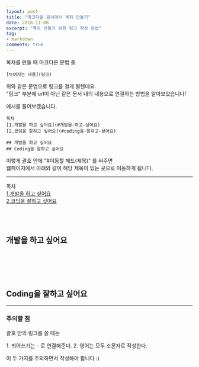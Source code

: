 ```yaml
---
layout: post
title: "마크다운 문서에서 목차 만들기"
date: 2018-11-08
excerpt: "목차 만들기 위한 링크 작성 방법"
tag:
- markdown
comments: true
---
```

목차를 만들 때 마크다운 문법 중
~~~
[보여지는 내용](링크)
~~~
위와 같은 문법으로 링크를 걸게 될텐데요.  
"링크" 부분에 url이 아닌 같은 문서 내의 내용으로 연결하는 방법을 알아보았습니다!  

예시를 들어보겠습니다.

~~~
목차
[1.개발을 하고 싶어요](#개발을-하고-싶어요)
[2.코딩을 잘하고 싶어요](#coding을-잘하고-싶어요)

## 개발을 하고 싶어요
## Coding을 잘하고 싶어요
~~~

이렇게 괄호 안에 "#이동할 헤드(제목)" 를 써주면  
웹페이지에서 아래와 같이 해당 제목이 있는 곳으로 이동하게 됩니다.  

- - -

목차  
[1.개발을 하고 싶어요](#개발을-하고-싶어요)  
[2.코딩을 잘하고 싶어요](#coding을-잘하고-싶어요)
<br/><br/><br/><br/>

## 개발을 하고 싶어요
<br/><br/><br/><br/>

## Coding을 잘하고 싶어요

- - -

### 주의할 점
괄호 안의 링크를 쓸 때는

<hlr>1. 띄어쓰기는 - 로 연결해준다.</hlr>
<hlr>2. 영어는 모두 소문자로 작성한다.</hlr>

이 두 가지를 주의하면서 작성해야 합니다 :)
